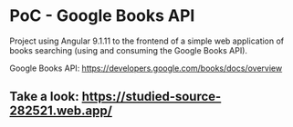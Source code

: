 # PoC - Google Books API

Project using Angular 9.1.11 to the frontend of a simple web application of books searching (using and consuming the Google Books API).

Google Books API: https://developers.google.com/books/docs/overview
## Take a look: https://studied-source-282521.web.app/
